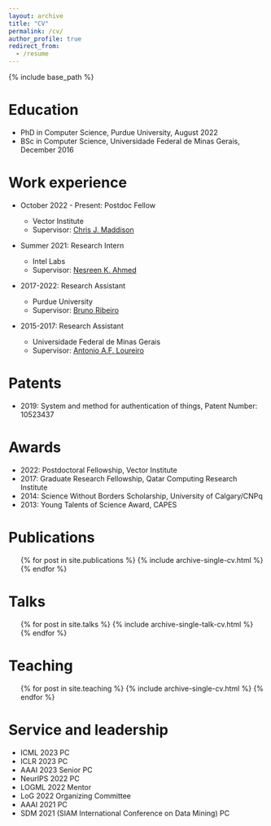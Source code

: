 ```yaml
---
layout: archive
title: "CV"
permalink: /cv/
author_profile: true
redirect_from:
  - /resume
---
```


{% include base_path %}

Education
=====
* PhD in Computer Science, Purdue University, August 2022
* BSc in Computer Science, Universidade Federal de Minas Gerais, December 2016

Work experience
======
* October 2022 - Present: Postdoc Fellow
  * Vector Institute
  * Supervisor: [Chris J. Maddison](https://www.cs.toronto.edu/~cmaddis/)

* Summer 2021: Research Intern
  * Intel Labs
  * Supervisor: [Nesreen K. Ahmed](http://nesreenahmed.com/)

* 2017-2022: Research Assistant
  * Purdue University
  * Supervisor: [Bruno Ribeiro](https://www.cs.purdue.edu/homes/ribeirob/)

* 2015-2017: Research Assistant
   * Universidade Federal de Minas Gerais
   * Supervisor: [Antonio A.F. Loureiro](https://homepages.dcc.ufmg.br/~loureiro/)

Patents
======
* 2019: System and method for authentication of things, Patent Number: 10523437

Awards
======
* 2022: Postdoctoral Fellowship, Vector Institute
* 2017: Graduate Research Fellowship, Qatar Computing Research Institute
* 2014: Science Without Borders Scholarship, University of Calgary/CNPq
* 2013: Young Talents of Science Award, CAPES

Publications
======
  <ul>{% for post in site.publications %}
    {% include archive-single-cv.html %}
  {% endfor %}</ul>
  
Talks
======
  <ul>{% for post in site.talks %}
    {% include archive-single-talk-cv.html %}
  {% endfor %}</ul>
  
Teaching
======
  <ul>{% for post in site.teaching %}
    {% include archive-single-cv.html %}
  {% endfor %}</ul>
  
Service and leadership
======
* ICML 2023 PC
* ICLR 2023 PC
* AAAI 2023 Senior PC
* NeurIPS 2022 PC
* LOGML 2022 Mentor
* LoG 2022 Organizing Committee
* AAAI 2021 PC
* SDM 2021 (SIAM International Conference on Data Mining) PC

